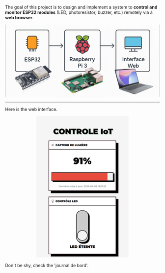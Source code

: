 The goal of this project is to design and implement a system to **control and monitor** **ESP32 modules** (LED, photoresistor, buzzer, etc.) remotely via a **web browser**.


![alt text](attachements/project.jpg)


---
Here is the web interface. 

<div style="text-align: center;">
  <img src="attachements/web_interface.png" alt="Description de l'image" width="300" />
</div>

Don't be shy, check the 'journal de bord'. 
